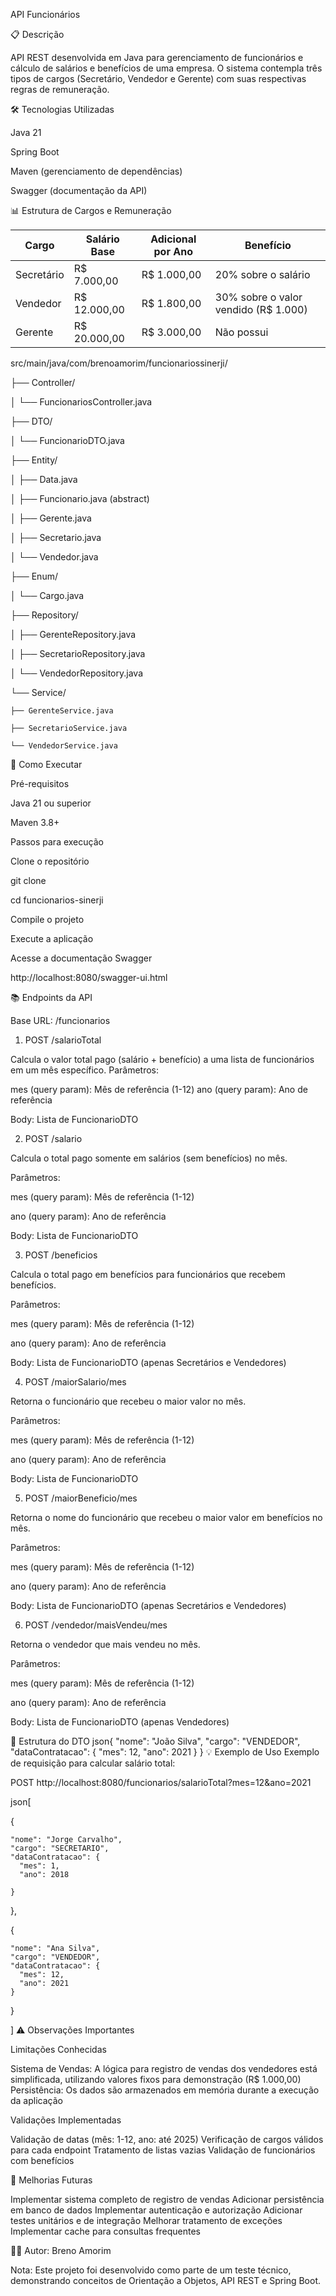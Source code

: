API Funcionários

📋 Descrição

API REST desenvolvida em Java para gerenciamento de funcionários e cálculo de salários e benefícios de uma empresa. O sistema contempla três tipos de cargos (Secretário, Vendedor e Gerente) com suas respectivas regras de remuneração.

🛠️ Tecnologias Utilizadas

Java 21

Spring Boot

Maven (gerenciamento de dependências)

Swagger (documentação da API)

📊 Estrutura de Cargos e Remuneração

| Cargo     | Salário Base | Adicional por Ano | Benefício                            |
|-----------|--------------|-------------------|--------------------------------------|
| Secretário| R$ 7.000,00  | R$ 1.000,00        | 20% sobre o salário                  |
| Vendedor  | R$ 12.000,00 | R$ 1.800,00        | 30% sobre o valor vendido (R$ 1.000) |
| Gerente   | R$ 20.000,00 | R$ 3.000,00        | Não possui                           |

src/main/java/com/brenoamorim/funcionariossinerji/

├── Controller/

│   └── FuncionariosController.java

├── DTO/

│   └── FuncionarioDTO.java

├── Entity/

│   ├── Data.java

│   ├── Funcionario.java (abstract)

│   ├── Gerente.java

│   ├── Secretario.java

│   └── Vendedor.java

├── Enum/

│   └── Cargo.java

├── Repository/

│   ├── GerenteRepository.java

│   ├── SecretarioRepository.java

│   └── VendedorRepository.java

└── Service/

    ├── GerenteService.java
    
    ├── SecretarioService.java
    
    └── VendedorService.java
    
🚀 Como Executar

Pré-requisitos

Java 21 ou superior

Maven 3.8+

Passos para execução

Clone o repositório

git clone <url-do-repositorio>

cd funcionarios-sinerji

Compile o projeto

Execute a aplicação

Acesse a documentação Swagger

http://localhost:8080/swagger-ui.html

📚 Endpoints da API

Base URL: /funcionarios
1. POST /salarioTotal
   
Calcula o valor total pago (salário + benefício) a uma lista de funcionários em um mês específico.
Parâmetros:

mes (query param): Mês de referência (1-12)
ano (query param): Ano de referência

Body: Lista de FuncionarioDTO

2. POST /salario
   
Calcula o total pago somente em salários (sem benefícios) no mês.

Parâmetros:

mes (query param): Mês de referência (1-12)

ano (query param): Ano de referência

Body: Lista de FuncionarioDTO

3. POST /beneficios
   
Calcula o total pago em benefícios para funcionários que recebem benefícios.

Parâmetros:

mes (query param): Mês de referência (1-12)

ano (query param): Ano de referência

Body: Lista de FuncionarioDTO (apenas Secretários e Vendedores)

4. POST /maiorSalario/mes
   
Retorna o funcionário que recebeu o maior valor no mês.

Parâmetros:

mes (query param): Mês de referência (1-12)

ano (query param): Ano de referência

Body: Lista de FuncionarioDTO

5. POST /maiorBeneficio/mes
   
Retorna o nome do funcionário que recebeu o maior valor em benefícios no mês.

Parâmetros:

mes (query param): Mês de referência (1-12)

ano (query param): Ano de referência

Body: Lista de FuncionarioDTO (apenas Secretários e Vendedores)

6. POST /vendedor/maisVendeu/mes
   
Retorna o vendedor que mais vendeu no mês.

Parâmetros:

mes (query param): Mês de referência (1-12)

ano (query param): Ano de referência

Body: Lista de FuncionarioDTO (apenas Vendedores)

📝 Estrutura do DTO
json{
  "nome": "João Silva",
  "cargo": "VENDEDOR",
  "dataContratacao": {
    "mes": 12,
    "ano": 2021
  }
}
💡 Exemplo de Uso
Exemplo de requisição para calcular salário total:

POST http://localhost:8080/funcionarios/salarioTotal?mes=12&ano=2021

json[

  {
  
    "nome": "Jorge Carvalho",
    "cargo": "SECRETARIO",
    "dataContratacao": {
      "mes": 1,
      "ano": 2018
      
    }
  },
  
  {
  
    "nome": "Ana Silva",
    "cargo": "VENDEDOR",
    "dataContratacao": {
      "mes": 12,
      "ano": 2021
    }
    
  }
  
]
⚠️ Observações Importantes

Limitações Conhecidas

Sistema de Vendas: A lógica para registro de vendas dos vendedores está simplificada, utilizando valores fixos para demonstração (R$ 1.000,00)
Persistência: Os dados são armazenados em memória durante a execução da aplicação

Validações Implementadas

Validação de datas (mês: 1-12, ano: até 2025)
Verificação de cargos válidos para cada endpoint
Tratamento de listas vazias
Validação de funcionários com benefícios

🔧 Melhorias Futuras

 Implementar sistema completo de registro de vendas
 Adicionar persistência em banco de dados
 Implementar autenticação e autorização
 Adicionar testes unitários e de integração
 Melhorar tratamento de exceções
 Implementar cache para consultas frequentes

👨‍💻 Autor: Breno Amorim

Nota: Este projeto foi desenvolvido como parte de um teste técnico, demonstrando conceitos de Orientação a Objetos, API REST e Spring Boot.
